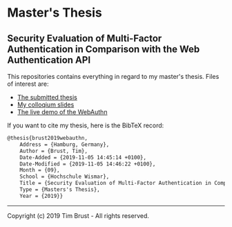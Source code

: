 # Master's Thesis

## Security Evaluation of Multi-Factor Authentication in Comparison with the Web Authentication API

This repositories contains everything in regard to my master's thesis. Files of interest are:

-   [The submitted thesis](https://github.com/timbru31/wings/raw/master/security_evaluation_of_multi-factor_authentication_in_comparison_with_the_web_authentication_api.pdf)
-   [My colloqium slides](https://github.com/timbru31/masters-thesis/raw/master/colloquium/master_thesis_english.pdf)
-   [The live demo of the WebAuthn](https://github.com/timbru31/masters-thesis/tree/master/usb_thumb_drive/Live%20Demo)

If you want to cite my thesis, here is the BibTeX record:

```tex
@thesis{brust2019webauthn,
	Address = {Hamburg, Germany},
	Author = {Brust, Tim},
	Date-Added = {2019-11-05 14:45:14 +0100},
	Date-Modified = {2019-11-05 14:46:22 +0100},
	Month = {09},
	School = {Hochschule Wismar},
	Title = {Security Evaluation of Multi-Factor Authentication in Comparison with the Web Authentication API},
	Type = {Masters's Thesis},
	Year = {2019}}
```

---

Copyright (c) 2019 Tim Brust - All rights reserved.
